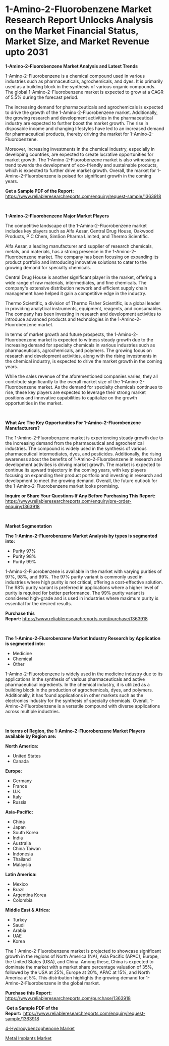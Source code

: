 <p><h1>1-Amino-2-Fluorobenzene Market Research Report Unlocks Analysis on the Market Financial Status, Market Size, and Market Revenue upto 2031</h1></p><p><strong>1-Amino-2-Fluorobenzene Market Analysis and Latest Trends</strong></p>
<p><p>1-Amino-2-Fluorobenzene is a chemical compound used in various industries such as pharmaceuticals, agrochemicals, and dyes. It is primarily used as a building block in the synthesis of various organic compounds. The global 1-Amino-2-Fluorobenzene market is expected to grow at a CAGR of 5.5% during the forecast period.</p><p>The increasing demand for pharmaceuticals and agrochemicals is expected to drive the growth of the 1-Amino-2-Fluorobenzene market. Additionally, the growing research and development activities in the pharmaceutical industry are expected to further boost the market growth. The rise in disposable income and changing lifestyles have led to an increased demand for pharmaceutical products, thereby driving the market for 1-Amino-2-Fluorobenzene.</p><p>Moreover, increasing investments in the chemical industry, especially in developing countries, are expected to create lucrative opportunities for market growth. The 1-Amino-2-Fluorobenzene market is also witnessing a trend towards the development of eco-friendly and sustainable products, which is expected to further drive market growth. Overall, the market for 1-Amino-2-Fluorobenzene is poised for significant growth in the coming years.</p></p>
<p><strong>Get a Sample PDF of the Report:&nbsp;</strong> <a href="https://www.reliableresearchreports.com/enquiry/request-sample/1363918">https://www.reliableresearchreports.com/enquiry/request-sample/1363918</a></p>
<p>&nbsp;</p>
<p><strong>1-Amino-2-Fluorobenzene Major Market Players</strong></p>
<p><p>The competitive landscape of the 1-Amino-2-Fluorobenzene market includes key players such as Alfa Aesar, Central Drug House, Oakwood Products, P C Chem, SimSon Pharma Limited, and Thermo Scientific.</p><p>Alfa Aesar, a leading manufacturer and supplier of research chemicals, metals, and materials, has a strong presence in the 1-Amino-2-Fluorobenzene market. The company has been focusing on expanding its product portfolio and introducing innovative solutions to cater to the growing demand for specialty chemicals.</p><p>Central Drug House is another significant player in the market, offering a wide range of raw materials, intermediates, and fine chemicals. The company's extensive distribution network and efficient supply chain management have helped it gain a competitive edge in the industry.</p><p>Thermo Scientific, a division of Thermo Fisher Scientific, is a global leader in providing analytical instruments, equipment, reagents, and consumables. The company has been investing in research and development activities to introduce advanced products and technologies in the 1-Amino-2-Fluorobenzene market.</p><p>In terms of market growth and future prospects, the 1-Amino-2-Fluorobenzene market is expected to witness steady growth due to the increasing demand for specialty chemicals in various industries such as pharmaceuticals, agrochemicals, and polymers. The growing focus on research and development activities, along with the rising investments in the chemical industry, is expected to drive the market growth in the coming years.</p><p>While the sales revenue of the aforementioned companies varies, they all contribute significantly to the overall market size of the 1-Amino-2-Fluorobenzene market. As the demand for specialty chemicals continues to rise, these key players are expected to leverage their strong market positions and innovative capabilities to capitalize on the growth opportunities in the market.</p></p>
<p>&nbsp;</p>
<p><strong>What Are The Key Opportunities For 1-Amino-2-Fluorobenzene Manufacturers?</strong></p>
<p><p>The 1-Amino-2-Fluorobenzene market is experiencing steady growth due to the increasing demand from the pharmaceutical and agrochemical industries. The compound is widely used in the synthesis of various pharmaceutical intermediates, dyes, and pesticides. Additionally, the rising awareness about the benefits of 1-Amino-2-Fluorobenzene in research and development activities is driving market growth. The market is expected to continue its upward trajectory in the coming years, with key players focusing on expanding their product portfolio and investing in research and development to meet the growing demand. Overall, the future outlook for the 1-Amino-2-Fluorobenzene market looks promising.</p></p>
<p><strong>Inquire or Share Your Questions If Any Before Purchasing This Report:</strong> <a href="https://www.reliableresearchreports.com/enquiry/pre-order-enquiry/1363918">https://www.reliableresearchreports.com/enquiry/pre-order-enquiry/1363918</a></p>
<p>&nbsp;</p>
<p><strong>Market Segmentation</strong></p>
<p><strong>The 1-Amino-2-Fluorobenzene Market Analysis by types is segmented into:</strong></p>
<p><ul><li>Purity 97%</li><li>Purity 98%</li><li>Purity 99%</li></ul></p>
<p><p>1-Amino-2-Fluorobenzene is available in the market with varying purities of 97%, 98%, and 99%. The 97% purity variant is commonly used in industries where high purity is not critical, offering a cost-effective solution. The 98% purity variant is preferred in applications where a higher level of purity is required for better performance. The 99% purity variant is considered high-grade and is used in industries where maximum purity is essential for the desired results.</p></p>
<p><strong>Purchase this Report:&nbsp;</strong><a href="https://www.reliableresearchreports.com/purchase/1363918">https://www.reliableresearchreports.com/purchase/1363918</a></p>
<p>&nbsp;</p>
<p><strong>The 1-Amino-2-Fluorobenzene Market Industry Research by Application is segmented into:</strong></p>
<p><ul><li>Medicine</li><li>Chemical</li><li>Other</li></ul></p>
<p><p>1-Amino-2-Fluorobenzene is widely used in the medicine industry due to its applications in the synthesis of various pharmaceuticals and active pharmaceutical ingredients. In the chemical industry, it is utilized as a building block in the production of agrochemicals, dyes, and polymers. Additionally, it has found applications in other markets such as the electronics industry for the synthesis of specialty chemicals. Overall, 1-Amino-2-Fluorobenzene is a versatile compound with diverse applications across multiple industries.</p></p>
<p>&nbsp;</p>
<p><strong>In terms of Region, the 1-Amino-2-Fluorobenzene Market Players available by Region are:</strong></p>
<p>
    <p> <strong> North America: </strong>
        <ul>
            <li>United States</li>
            <li>Canada</li>
        </ul>
        </p> 
    <p> <strong> Europe: </strong>
        <ul>
            <li>Germany</li>
            <li>France</li>
            <li>U.K.</li>
            <li>Italy</li>
            <li>Russia</li>
        </ul>
        </p> 
    <p> <strong> Asia-Pacific: </strong>
        <ul>
            <li>China</li>
            <li>Japan</li>
            <li>South Korea</li>
            <li>India</li>
            <li>Australia</li>
            <li>China Taiwan</li>
            <li>Indonesia</li>
            <li>Thailand</li>
            <li>Malaysia</li>
        </ul>
        </p> 
    <p> <strong> Latin America: </strong>
        <ul>
            <li>Mexico</li>
            <li>Brazil</li>
            <li>Argentina Korea</li>
            <li>Colombia</li>
        </ul>
        </p> 
    <p> <strong> Middle East & Africa: </strong>
        <ul>
            <li>Turkey</li>
            <li>Saudi</li>
            <li>Arabia</li>
            <li>UAE</li>
            <li>Korea</li>
        </ul>
    </p>
    </p>
<p><p>The 1-Amino-2-Fluorobenzene market is projected to showcase significant growth in the regions of North America (NA), Asia Pacific (APAC), Europe, the United States (USA), and China. Among these, China is expected to dominate the market with a market share percentage valuation of 35%, followed by the USA at 25%, Europe at 20%, APAC at 15%, and North America at 5%. This distribution highlights the growing demand for 1-Amino-2-Fluorobenzene in the global market.</p></p>
<p><strong>Purchase this Report: </strong><a href="https://www.reliableresearchreports.com/purchase/1363918">https://www.reliableresearchreports.com/purchase/1363918</a></p>
<p>&nbsp;<strong>Get a Sample PDF of the Report:&nbsp;&nbsp;</strong><a href="https://www.reliableresearchreports.com/enquiry/request-sample/1363918">https://www.reliableresearchreports.com/enquiry/request-sample/1363918</a></p>
<p><strong></strong></p>
<p><p><a href="https://github.com/singletonthaxterkelliehr2df/Market-Research-Report-List-1/blob/main/4-hydroxybenzophenone-market.md">4-Hydroxybenzophenone Market</a></p><p><a href="https://frill-swim-3cd.notion.site/Global-Metal-Implants-Market-Size-and-Market-Trends-Insights-and-Projections-from-2024-to-2031-31aa2357e53f489d89078fce324b1a11">Metal Implants Market</a></p></p>